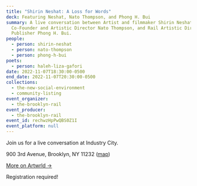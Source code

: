 ```yaml
---
title: "Shirin Neshat: A Loss for Words"
deck: Featuring Neshat, Nato Thompson, and Phong H. Bui
summary: A live conversation between Artist and filmmaker Shirin Neshat, Artwrld
  Co-Founder and Artistic Director Nato Thompson, and Rail Artistic Director and
  Publisher Phong H. Bui.
people:
  - person: shirin-neshat
  - person: nato-thompson
  - person: phong-h-bui
poets:
  - person: haleh-liza-gafori
date: 2022-11-07T18:30:00-0500
end_date: 2022-11-07T20:30:00-0500
collections:
  - the-new-social-environment
  - community-listing
event_organizer:
  - the-brooklyn-rail
event_producer:
  - the-brooklyn-rail
event_id: rechwzHpPwQBS0Z1I
event_platform: null
---
```

J﻿oin us for a live conversation at Industry City.

900 3rd Avenue, Brooklyn, NY 11232
([map](https://goo.gl/maps/eQR5FBQjUjdDeAWK9))

[M﻿ore on Artwrld →](https://www.artwrld.com/)

﻿Registration required!